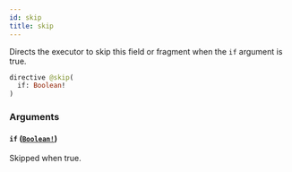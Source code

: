 ```yaml
---
id: skip
title: skip
---
```


Directs the executor to skip this field or fragment when the `if` argument is true.

```graphql
directive @skip(
  if: Boolean!
)
```

### Arguments

#### `if` ([`Boolean!`](https://developer.rippling.com/docs/rippling-graphql/docs/partners/truework/scalars/boolean.md))

Skipped when true.
